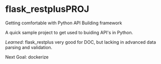# flask_restplusPROJ
Getting comfortable with Python API Building framework

A quick sample project to get used to buiding API's in Python.

*Learned*: flask_restplus very good for DOC, but lacking in advanced data parsing and validation.

Next Goal: dockerize
